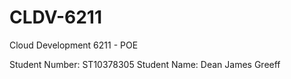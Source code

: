 # CLDV-6211
Cloud Development 6211 - POE

Student Number: ST10378305
Student Name: Dean James Greeff
